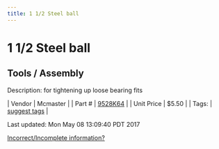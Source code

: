 ```yaml
---
title: 1 1/2 Steel ball
---
```


# 1 1/2 Steel ball
## Tools / Assembly
Description: 	for tightening up loose bearing fits 

| Vendor | Mcmaster | 
| Part # | [9528K64](https://www.mcmaster.com/#9528K64) | 
| Unit Price | $5.50 | 
| Tags: | [suggest tags](https://docs.google.com/forms/d/e/1FAIpQLSeWyY8v3RgOty-MyWmh9U0iivNYN_molChYyS-0U-o-kOAv_g/viewform) | 

Last updated: Mon May 08 13:09:40 PDT 2017

 [Incorrect/Incomplete information?](https://docs.google.com/forms/d/e/1FAIpQLSeWyY8v3RgOty-MyWmh9U0iivNYN_molChYyS-0U-o-kOAv_g/viewform)